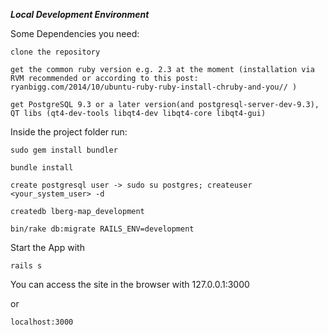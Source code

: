 ***Local Development Environment***

Some Dependencies you need:

    clone the repository

    get the common ruby version e.g. 2.3 at the moment (installation via RVM recommended or according to this post: ryanbigg.com/2014/10/ubuntu-ruby-ruby-install-chruby-and-you// )

    get PostgreSQL 9.3 or a later version(and postgresql-server-dev-9.3), QT libs (qt4-dev-tools libqt4-dev libqt4-core libqt4-gui)  

Inside the project folder run:

```
sudo gem install bundler

bundle install

create postgresql user -> sudo su postgres; createuser <your_system_user> -d

createdb lberg-map_development

bin/rake db:migrate RAILS_ENV=development
```

Start the App with

`rails s`

You can access the site in the browser with 127.0.0.1:3000

or

`localhost:3000`
